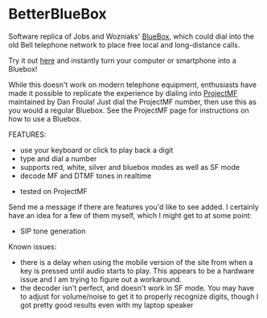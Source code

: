 # BetterBlueBox
Software replica of Jobs and Wozniaks' <a href='http://www.historyofphonephreaking.org/docs.php'>BlueBox</a>, which could dial into the old Bell telephone network to place free local and long-distance calls.

Try it out <a href='http://FilipMiscevic.github.io/BetterBlueBox'>here</a> and instantly turn your computer or smartphone into a Bluebox!

While this doesn't work on modern telephone equipment, enthusiasts have made it possible to replicate the experience by dialing into <a href='http://projectmf.org/intro.html'>ProjectMF</a> maintained by Dan Froula! Just dial the ProjectMF number, then use this as you would a regular Bluebox. 
See the ProjectMF page for instructions on how to use a Bluebox.

FEATURES:
- use your keyboard or click to play back a digit
- type and dial a number
- supports red, white, silver and bluebox modes as well as SF mode
- decode MF and DTMF tones in realtime
* tested on ProjectMF

Send me a message if there are features you'd like to see added. I certainly have an idea for a few of them myself, which I might get to at some point:
- SIP tone generation

Known issues:
- there is a delay when using the mobile version of the site from when a key is pressed until audio starts to play. This appears to be a hardware issue and I am trying to figure out a workaround.
- the decoder isn't perfect, and doesn't work in SF mode. You may have to adjust for volume/noise to get it to properly recognize digits, though I got pretty good results even with my laptop speaker
